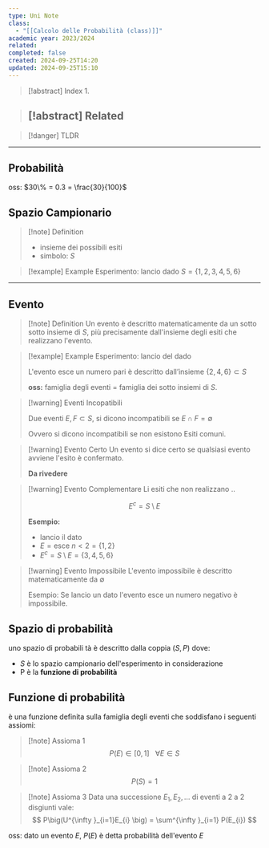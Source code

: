 ```yaml
---
type: Uni Note
class:
  - "[[Calcolo delle Probabilità (class)]]"
academic year: 2023/2024
related: 
completed: false
created: 2024-09-25T14:20
updated: 2024-09-25T15:10
---
```

>[!abstract] Index
>1. 

>[!abstract] Related
>- 

>[!danger] TLDR

---
## Probabilità 

oss: $30\% = 0.3 = \frac{30}{100}$ 

## Spazio Campionario

>[!note] Definition
>- insieme dei possibili esiti 
>- simbolo: $S$

>[!example] Example
>Esperimento: lancio dado
>$S = \{ 1,2,3,4,5,6 \}$ 
>
  
---
## Evento 

>[!note] Definition
>Un evento è descritto matematicamente da un sotto sotto insieme di $S$, più precisamente dall'insieme degli esiti che realizzano l'evento.

>[!example] Example
>Esperimento: lancio del dado
>
>L'evento esce un numero pari è descritto dall’insieme $\{ 2,4,6 \} \subset S$
>
>**oss:** famiglia degli eventi = famiglia dei sotto insiemi di $S$.

>[!warning] Eventi Incopatibili
>
>Due eventi $E, F \subset S$, si dicono incompatibili se $E\cap F = \emptyset$
>
>Ovvero si dicono incompatibili se non esistono Esiti comuni.

>[!warning] Evento Certo
>Un evento si dice certo se qualsiasi evento avviene l'esito è confermato.
>
>**Da rivedere**

>[!warning] Evento Complementare
>Li esiti che non realizzano ..
>
>$$
>E^{c} = S\setminus E
>$$
>
>**Esempio:** 
>- lancio il dato 
>- $E = \text{esce }n<2= \{ 1,2 \}$
>- $E^{c} = S\setminus E = \{ 3,4,5,6 \}$

>[!warning] Evento Impossibile
>L'evento impossibile è descritto matematicamente da $\emptyset$
>
>Esempio: Se lancio un dato l'evento esce un numero negativo è impossibile.

## Spazio di probabilità

uno spazio di probabili tà è descritto dalla coppia $(S,P)$ dove:
- $S$ è lo spazio campionario dell'esperimento in considerazione
- P è la **funzione di probabilità** 


## Funzione di probabilità

è una funzione definita sulla famiglia degli eventi che soddisfano i seguenti assiomi:

>[!note] Assioma 1
>$$
>P(E) \in [0,1] \ \ \ \forall E \in S 
>$$

>[!note] Assioma 2
>$$
> P(S) = 1
>$$

>[!note] Assioma 3
>Data una successione $E_{1},E_{2}, \dots$ di eventi a 2 a 2 disgiunti vale:
>$$
>P\big(U^{\infty }_{i=1}E_{i} \big) = \sum^{\infty }_{i=1} P(E_{i})
>$$



oss: dato un evento $E$, $P(E)$ è detta probabilità dell'evento $E$